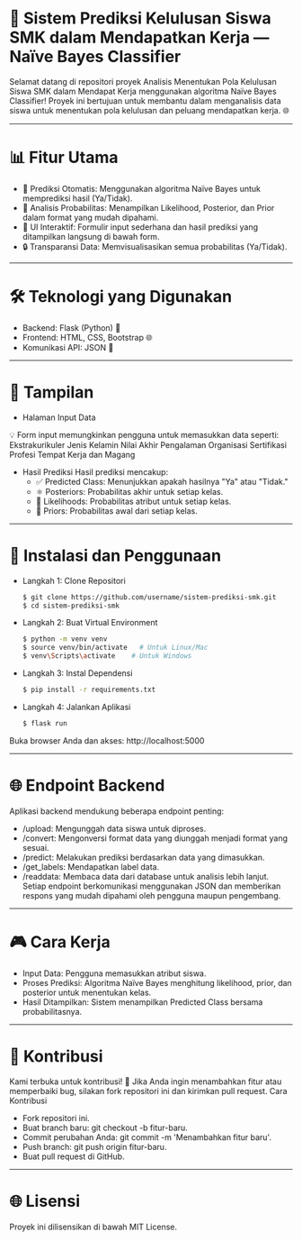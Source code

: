 # 🔨 **Sistem Prediksi Kelulusan Siswa SMK dalam Mendapatkan Kerja — Naïve Bayes Classifier**

Selamat datang di repositori proyek Analisis Menentukan Pola Kelulusan Siswa SMK dalam Mendapat Kerja menggunakan algoritma Naïve Bayes Classifier! Proyek ini bertujuan untuk membantu dalam menganalisis data siswa untuk menentukan pola kelulusan dan peluang mendapatkan kerja. 🌐

---

# 📊 **Fitur Utama**
- 🧩 Prediksi Otomatis: Menggunakan algoritma Naïve Bayes untuk memprediksi hasil (Ya/Tidak).
- 🔢 Analisis Probabilitas: Menampilkan Likelihood, Posterior, dan Prior dalam format yang mudah dipahami.
- 🔄 UI Interaktif: Formulir input sederhana dan hasil prediksi yang ditampilkan langsung di bawah form.
- 🔒 Transparansi Data: Memvisualisasikan semua probabilitas (Ya/Tidak).

---

# 🛠️ **Teknologi yang Digunakan**
- Backend: Flask (Python) 📝
- Frontend: HTML, CSS, Bootstrap 🌐
- Komunikasi API: JSON 🔐

---

# 🎨 **Tampilan**
- Halaman Input Data

💡 Form input memungkinkan pengguna untuk memasukkan data seperti:
  Ekstrakurikuler
  Jenis Kelamin
  Nilai Akhir
  Pengalaman Organisasi
  Sertifikasi Profesi
  Tempat Kerja dan Magang
- Hasil Prediksi
Hasil prediksi mencakup:
  - ✅ Predicted Class: Menunjukkan apakah hasilnya "Ya" atau "Tidak."
  - ⚛ Posteriors: Probabilitas akhir untuk setiap kelas.
  - 🔢 Likelihoods: Probabilitas atribut untuk setiap kelas.
  - 🔐 Priors: Probabilitas awal dari setiap kelas.
---
# 📒 **Instalasi dan Penggunaan**
- Langkah 1: Clone Repositori
  ```bash
  $ git clone https://github.com/username/sistem-prediksi-smk.git
  $ cd sistem-prediksi-smk
   ```
- Langkah 2: Buat Virtual Environment
  ```bash
  $ python -m venv venv
  $ source venv/bin/activate   # Untuk Linux/Mac
  $ venv\Scripts\activate    # Untuk Windows
  ```
- Langkah 3: Instal Dependensi
  ```bash
  $ pip install -r requirements.txt
  ```
- Langkah 4: Jalankan Aplikasi
  ```bash
  $ flask run
  ```
Buka browser Anda dan akses: http://localhost:5000

---

# 🌐 **Endpoint Backend**
Aplikasi backend mendukung beberapa endpoint penting:
- /upload: Mengunggah data siswa untuk diproses.
- /convert: Mengonversi format data yang diunggah menjadi format yang sesuai.
- /predict: Melakukan prediksi berdasarkan data yang dimasukkan.
- /get_labels: Mendapatkan label data.
- /readdata: Membaca data dari database untuk analisis lebih lanjut.
Setiap endpoint berkomunikasi menggunakan JSON dan memberikan respons yang mudah dipahami oleh pengguna maupun pengembang.

---

# 🎮 Cara Kerja

- Input Data: Pengguna memasukkan atribut siswa.
- Proses Prediksi: Algoritma Naïve Bayes menghitung likelihood, prior, dan posterior untuk menentukan kelas.
- Hasil Ditampilkan: Sistem menampilkan Predicted Class bersama probabilitasnya.

---

# 🎉 **Kontribusi**

Kami terbuka untuk kontribusi! 🚀 Jika Anda ingin menambahkan fitur atau memperbaiki bug, silakan fork repositori ini dan kirimkan pull request.
Cara Kontribusi
- Fork repositori ini.
- Buat branch baru: git checkout -b fitur-baru.
- Commit perubahan Anda: git commit -m 'Menambahkan fitur baru'.
- Push branch: git push origin fitur-baru.
- Buat pull request di GitHub.
  
---

# 🌐 **Lisensi**
Proyek ini dilisensikan di bawah MIT License.
